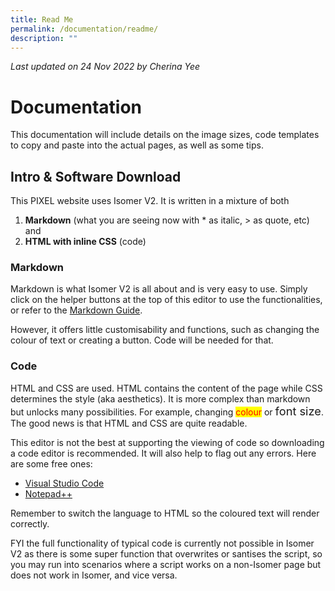 ```yaml
---
title: Read Me
permalink: /documentation/readme/
description: ""
---
```

*Last updated on 24 Nov 2022 by Cherina Yee*
# Documentation
This documentation will include details on the image sizes, code templates to copy and paste into the actual pages, as well as some tips. 


## Intro & Software Download
This PIXEL website uses Isomer V2. It is written in a mixture of both  

1. **Markdown** (what you are seeing now with * as italic, > as quote, etc) and 
2. **HTML with inline CSS**  (code)

### Markdown
Markdown is what Isomer V2 is all about and is very easy to use. Simply click on the helper buttons at the top of this editor to use the functionalities, or refer to the [Markdown Guide](https://simplemde.com/markdown-guide). 

However, it offers little customisability and functions, such as changing the colour of text or creating a button. Code will be needed for that.

### Code
HTML and CSS are used. HTML contains the content of the page while CSS determines the style (aka aesthetics). It is more complex than markdown but unlocks many possibilities. For example, changing  <span style="background:yellow; color:red"> colour</span> or <span style="font-size:1.3em">font size</span>. The good news is that HTML and CSS are quite readable. 

This editor is not the best at supporting the viewing of code so downloading a code editor is recommended. It will also help to flag out any errors. Here are some free ones:
* [Visual Studio Code](https://code.visualstudio.com/)
* [Notepad++](https://notepad-plus-plus.org/downloads/)

Remember to switch the language to HTML so the coloured text will render correctly.

FYI the full functionality of typical code is currently not possible in Isomer V2 as there is some super function that overwrites or santises the script, so you may run into scenarios where a script works on a non-Isomer page but does not work in Isomer, and vice versa.
